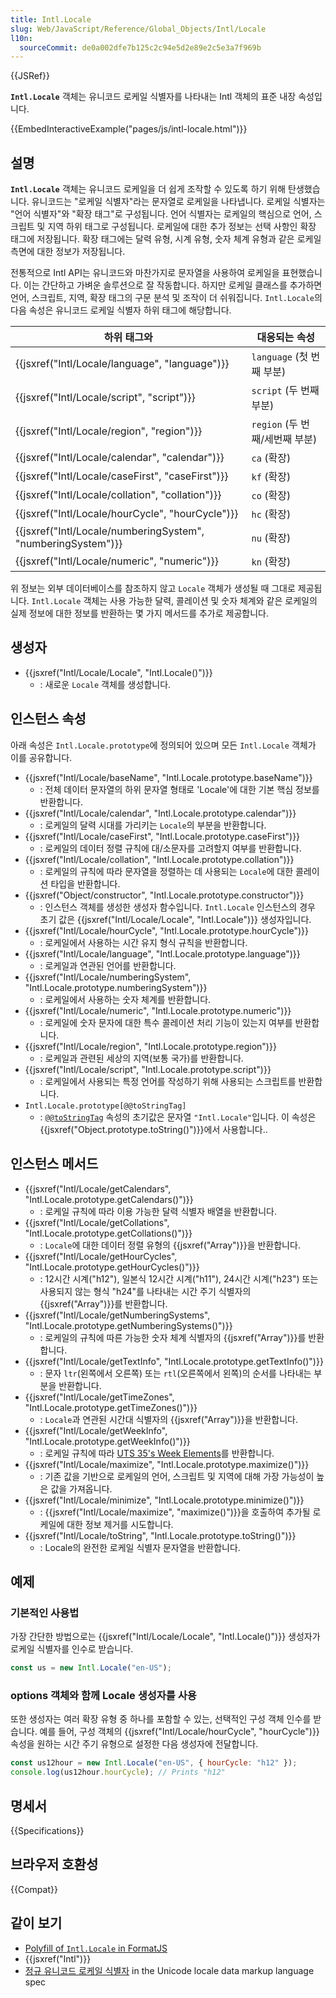 ```yaml
---
title: Intl.Locale
slug: Web/JavaScript/Reference/Global_Objects/Intl/Locale
l10n:
  sourceCommit: de0a002dfe7b125c2c94e5d2e89e2c5e3a7f969b
---
```


{{JSRef}}

**`Intl.Locale`** 객체는 유니코드 로케일 식별자를 나타내는 Intl 객체의 표준 내장 속성입니다.

{{EmbedInteractiveExample("pages/js/intl-locale.html")}}

## 설명

**`Intl.Locale`** 객체는 유니코드 로케일을 더 쉽게 조작할 수 있도록 하기 위해 탄생했습니다. 유니코드는 "로케일 식별자"라는 문자열로 로케일을 나타냅니다. 로케일 식별자는 "언어 식별자"와 "확장 태그"로 구성됩니다. 언어 식별자는 로케일의 핵심으로 언어, 스크립트 및 지역 하위 태그로 구성됩니다. 로케일에 대한 추가 정보는 선택 사항인 확장 태그에 저장됩니다. 확장 태그에는 달력 유형, 시계 유형, 숫자 체계 유형과 같은 로케일 측면에 대한 정보가 저장됩니다.

전통적으로 Intl API는 유니코드와 마찬가지로 문자열을 사용하여 로케일을 표현했습니다. 이는 간단하고 가벼운 솔루션으로 잘 작동합니다. 하지만 로케일 클래스를 추가하면 언어, 스크립트, 지역, 확장 태그의 구문 분석 및 조작이 더 쉬워집니다. `Intl.Locale`의 다음 속성은 유니코드 로케일 식별자 하위 태그에 해당합니다.

| 하위 태그와                                                     | 대응되는 속성         |
| ------------------------------------------------------------ | ---------------------------- |
| {{jsxref("Intl/Locale/language", "language")}}               | `language` (첫 번째 부분)      |
| {{jsxref("Intl/Locale/script", "script")}}                   | `script` (두 번째 부분)       |
| {{jsxref("Intl/Locale/region", "region")}}                   | `region` (두 번째/세번째 부분) |
| {{jsxref("Intl/Locale/calendar", "calendar")}}               | `ca` (확장)                    |
| {{jsxref("Intl/Locale/caseFirst", "caseFirst")}}             | `kf` (확장)                    |
| {{jsxref("Intl/Locale/collation", "collation")}}             | `co` (확장)                    |
| {{jsxref("Intl/Locale/hourCycle", "hourCycle")}}             | `hc` (확장)                    |
| {{jsxref("Intl/Locale/numberingSystem", "numberingSystem")}} | `nu` (확장)                    |
| {{jsxref("Intl/Locale/numeric", "numeric")}}                 | `kn` (확장)                    |

위 정보는 외부 데이터베이스를 참조하지 않고 `Locale` 객체가 생성될 때 그대로 제공됩니다. `Intl.Locale` 객체는 사용 가능한 달력, 콜레이션 및 숫자 체계와 같은 로케일의 실제 정보에 대한 정보를 반환하는 몇 가지 메서드를 추가로 제공합니다.

## 생성자

- {{jsxref("Intl/Locale/Locale", "Intl.Locale()")}}
  - : 새로운 `Locale` 객체를 생성합니다.

## 인스턴스 속성

아래 속성은 `Intl.Locale.prototype`에 정의되어 있으며 모든 `Intl.Locale` 객체가 이를  공유합니다.

- {{jsxref("Intl/Locale/baseName", "Intl.Locale.prototype.baseName")}}
  - : 전체 데이터 문자열의 하위 문자열 형태로 'Locale'에 대한 기본 핵심 정보를 반환합니다.
- {{jsxref("Intl/Locale/calendar", "Intl.Locale.prototype.calendar")}}
  - : 로케일의 달력 시대를 가리키는 `Locale`의 부분을 반환합니다.
- {{jsxref("Intl/Locale/caseFirst", "Intl.Locale.prototype.caseFirst")}}
  - : 로케일의 데이터 정렬 규칙에 대/소문자를 고려할지 여부를 반환합니다.
- {{jsxref("Intl/Locale/collation", "Intl.Locale.prototype.collation")}}
  - : 로케일의 규칙에 따라 문자열을 정렬하는 데 사용되는 `Locale`에 대한 콜레이션 타입을 반환합니다.
- {{jsxref("Object/constructor", "Intl.Locale.prototype.constructor")}}
  - : 인스턴스 객체를 생성한 생성자 함수입니다. `Intl.Locale` 인스턴스의 경우 초기 값은 {{jsxref("Intl/Locale/Locale", "Intl.Locale")}} 생성자입니다.
- {{jsxref("Intl/Locale/hourCycle", "Intl.Locale.prototype.hourCycle")}}
  - : 로케일에서 사용하는 시간 유지 형식 규칙을 반환합니다.
- {{jsxref("Intl/Locale/language", "Intl.Locale.prototype.language")}}
  - : 로케일과 연관된 언어를 반환합니다.
- {{jsxref("Intl/Locale/numberingSystem", "Intl.Locale.prototype.numberingSystem")}}
  - : 로케일에서 사용하는 숫자 체계를 반환합니다.
- {{jsxref("Intl/Locale/numeric", "Intl.Locale.prototype.numeric")}}
  - : 로케일에 숫자 문자에 대한 특수 콜레이션 처리 기능이 있는지 여부를 반환합니다.
- {{jsxref("Intl/Locale/region", "Intl.Locale.prototype.region")}}
  - : 로케일과 관련된 세상의 지역(보통 국가)를 반환합니다.
- {{jsxref("Intl/Locale/script", "Intl.Locale.prototype.script")}}
  - : 로케일에서 사용되는 특정 언어를 작성하기 위해 사용되는 스크립트를 반환합니다.
- `Intl.Locale.prototype[@@toStringTag]`
  - : [`@@toStringTag`](/ko/docs/Web/JavaScript/Reference/Global_Objects/Symbol/toStringTag) 속성의 초기값은 문자열 `"Intl.Locale"`입니다. 이 속성은 {{jsxref("Object.prototype.toString()")}}에서 사용합니다..

## 인스턴스 메서드

- {{jsxref("Intl/Locale/getCalendars", "Intl.Locale.prototype.getCalendars()")}}
  - : 로케일 규칙에 따라 이용 가능한 달력 식별자 배열을 반환합니다.
- {{jsxref("Intl/Locale/getCollations", "Intl.Locale.prototype.getCollations()")}}
  - : `Locale`에 대한 데이터 정렬 유형의 {{jsxref("Array")}}을 반환합니다.
- {{jsxref("Intl/Locale/getHourCycles", "Intl.Locale.prototype.getHourCycles()")}}
  - : 12시간 시계("h12"), 일본식 12시간 시계("h11"), 24시간 시계("h23") 또는 사용되지 않는 형식 "h24"를 나타내는 시간 주기 식별자의 {{jsxref("Array")}}를 반환합니다.
- {{jsxref("Intl/Locale/getNumberingSystems", "Intl.Locale.prototype.getNumberingSystems()")}}
  - : 로케일의 규칙에 따른 가능한 숫자 체계 식별자의 {{jsxref("Array")}}를 반환합니다.
- {{jsxref("Intl/Locale/getTextInfo", "Intl.Locale.prototype.getTextInfo()")}}
  - : 문자 `ltr`(왼쪽에서 오른쪽) 또는 `rtl`(오른쪽에서 왼쪽)의 순서를 나타내는 부분을 반환합니다.
- {{jsxref("Intl/Locale/getTimeZones", "Intl.Locale.prototype.getTimeZones()")}}
  - : `Locale`과 연관된 시간대 식별자의 {{jsxref("Array")}}을 반환합니다.
- {{jsxref("Intl/Locale/getWeekInfo", "Intl.Locale.prototype.getWeekInfo()")}}
  - : 로케일 규칙에 따라 [UTS 35's Week Elements](https://www.unicode.org/reports/tr35/tr35-dates.html#Date_Patterns_Week_Elements)를 반환합니다.
- {{jsxref("Intl/Locale/maximize", "Intl.Locale.prototype.maximize()")}}
  - : 기존 값을 기반으로 로케일의 언어, 스크립트 및 지역에 대해 가장 가능성이 높은 값을 가져옵니다.
- {{jsxref("Intl/Locale/minimize", "Intl.Locale.prototype.minimize()")}}
  - : {{jsxref("Intl/Locale/maximize", "maximize()")}}을 호출하여 추가될 로케일에 대한 정보 제거를 시도합니다.
- {{jsxref("Intl/Locale/toString", "Intl.Locale.prototype.toString()")}}
  - : Locale의 완전한 로케일 식별자 문자열을 반환합니다.

## 예제

### 기본적인 사용법

가장 간단한 방법으로는 {{jsxref("Intl/Locale/Locale", "Intl.Locale()")}} 생성자가 로케일 식별자를 인수로 받습니다.

```js
const us = new Intl.Locale("en-US");
```

### options 객체와 함께 Locale 생성자를 사용

또한 생성자는 여러 확장 유형 중 하나를 포함할 수 있는, 선택적인 구성 객체 인수를 받습니다. 예를 들어, 구성 객체의 {{jsxref("Intl/Locale/hourCycle", "hourCycle")}} 속성을 원하는 시간 주기 유형으로 설정한 다음 생성자에 전달합니다.

```js
const us12hour = new Intl.Locale("en-US", { hourCycle: "h12" });
console.log(us12hour.hourCycle); // Prints "h12"
```

## 명세서

{{Specifications}}

## 브라우저 호환성

{{Compat}}

## 같이 보기

- [Polyfill of `Intl.Locale` in FormatJS](https://formatjs.io/docs/polyfills/intl-locale/)
- {{jsxref("Intl")}}
- [정규 유니코드 로케일 식별자](https://www.unicode.org/reports/tr35/#Canonical_Unicode_Locale_Identifiers) in the Unicode locale data markup language spec
